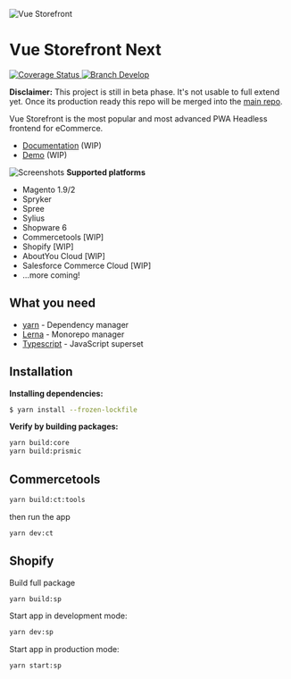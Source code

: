 ![Vue Storefront](https://camo.githubusercontent.com/48c886ac0703e3a46bc0ec963e20f126337229fc/68747470733a2f2f643968687267346d6e767a6f772e636c6f756466726f6e742e6e65742f7777772e76756573746f726566726f6e742e696f2f32383062313964302d6c6f676f2d76735f3062793032633062793032633030303030302e6a7067)
# Vue Storefront Next


[![Coverage Status](https://coveralls.io/repos/github/DivanteLtd/next/badge.svg?branch=master) ](https://coveralls.io/github/DivanteLtd/next?branch=master)<a href="https://slack.vuestorefront.io">![Branch Develop](https://img.shields.io/badge/community%20chat-slack-FF1493.svg)</a>

**Disclaimer:** This project is still in beta phase. It's not usable to full extend yet. Once its production ready this repo will be merged into the [main repo](https://github.com/DivanteLtd/vue-storefront/).

Vue Storefront is the most popular and most advanced PWA Headless frontend for eCommerce.
- [Documentation](https://docs-next.vuestorefront.io/) (WIP)
- [Demo](https://vsf-next-demo.storefrontcloud.io/) (WIP)

![Screenshots](https://blog.vuestorefront.io/wp-content/uploads/2020/03/3-views-Vue-Storefront-.png)
**Supported platforms**
- Magento 1.9/2
- Spryker
- Spree
- Sylius
- Shopware 6
- Commercetools [WIP]
- Shopify [WIP]
- AboutYou Cloud [WIP]
- Salesforce Commerce Cloud [WIP]
- ...more coming!


## What you need
* [yarn](https://yarnpkg.com/getting-started) - Dependency manager
* [Lerna](https://github.com/lerna/lerna) - Monorepo manager
* [Typescript](https://www.typescriptlang.org/docs/home.html) - JavaScript superset

## Installation
**Installing dependencies:**
```sh
$ yarn install --frozen-lockfile
```

**Verify by building packages:**
```sh
yarn build:core
yarn build:prismic
```

## Commercetools
```sh
yarn build:ct:tools
```

then run the app
```sh
yarn dev:ct
```

## Shopify
Build full package
```sh
yarn build:sp
```

Start app in development mode:
```sh
yarn dev:sp
```

Start app in production mode:
```sh
yarn start:sp
```
